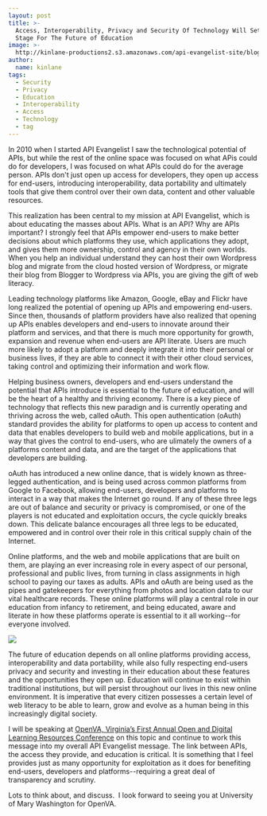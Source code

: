 ```yaml
---
layout: post
title: >-
  Access, Interoperability, Privacy and Security Of Technology Will Set The
  Stage For The Future of Education
image: >-
  http://kinlane-productions2.s3.amazonaws.com/api-evangelist-site/blog/tag-cloud-education.png
author:
  name: kinlane
tags:
  - Security
  - Privacy
  - Education
  - Interoperability
  - Access
  - Technology
  - tag
---
```

In 2010 when I started API Evangelist I saw the technological potential of APIs, but while the rest of the online space was focused on what APis could do for developers, I was focused on what APIs could do for the average person. APIs don't just open up access for developers, they open up access for end-users, introducing interoperability, data portability and ultimately tools that give them control over their own data, content and other valuable resources.

This realization has been central to my mission at API Evangelist, which is about educating the masses about APIs. What is an API? Why are APIs important? I strongly feel that APIs empower end-users to make better decisions about which platforms they use, which applications they adopt, and gives them more ownership, control and agency in their own worlds. When you help an individual understand they can host their own Wordpress blog and migrate from the cloud hosted version of Wordpress, or migrate their blog from Blogger to Wordpress via APIs, you are giving the gift of web literacy.

Leading technology platforms like Amazon, Google, eBay and Flickr have long realized the potential of opening up APIs and empowering end-users. Since then, thousands of platform providers have also realized that opening up APIs enables developers and end-users to innovate around their platform and services, and that there is much more opportunity for growth, expansion and revenue when end-users are API literate. Users are much more likely to adopt a platform and deeply integrate it into their personal or business lives, if they are able to connect it with their other cloud services, taking control and optimizing their information and work flow.

Helping business owners, developers and end-users understand the potential that APIs introduce is essential to the future of education, and will be the heart of a healthy and thriving economy. There is a key piece of technology that reflects this new paradign and is currently operating and thriving across the web, called oAuth. This open authentication (oAuth) standard provides the ability for platforms to open up access to content and data that enables developers to build web and mobile applications, but in a way that gives the control to end-users, who are ulimately the owners of a platforms content and data, and are the target of the applications that developers are building.

oAuth has introduced a new online dance, that is widely known as three-legged authentication, and is being used across common platforms from Google to Facebook, allowing end-users, developers and platforms to interact in a way that makes the Internet go round. If any of these three legs are out of balance and security or privacy is compromised, or one of the players is not educated and exploitation occurs, the cycle quickly breaks down. This delicate balance encourages all three legs to be educated, empowered and in control over their role in this critical supply chain of the Internet.

Online platforms, and the web and mobile applications that are built on them, are playing an ever increasing role in every aspect of our personal, professional and public lives, from turning in class assignments in high school to paying our taxes as adults. APIs and oAuth are being used as the pipes and gatekeepers for everything from photos and location data to our vital healthcare records. These online platforms will play a central role in our education from infancy to retirement, and being educated, aware and literate in how these platforms operate is essential to it all working--for everyone involved.

[![](http://openva.org/wp-content/uploads/2013/09/cropped-openva_header.jpg)](http://openva.org/2013/10/09/minding-the-future-program-at-a-glance/)

The future of education depends on all online platforms providing access, interoperability and data portability, while also fully respecting end-users privacy and security and investing in their education about these features and the opportunities they open up. Education will continue to exist within traditional institutions, but will persist throughout our lives in this new online environment. It is imperative that every citizen possesses a certain level of web literacy to be able to learn, grow and evolve as a human being in this increasingly digital society.

I will be speaking at [OpenVA, Virginia’s First Annual Open and Digital Learning Resources Conference](http://openva.org/2013/10/09/minding-the-future-program-at-a-glance/) on this topic and continue to work this message into my overall API Evangelist message. The link between APIs, the access they provide, and education is critical. It is something that I feel provides just as many opportunity for exploitation as it does for benefiting end-users, developers and platforms--requiring a great deal of transparency and scrutiny.

Lots to think about, and discuss.  I look forward to seeing you at University of Mary Washington for OpenVA.